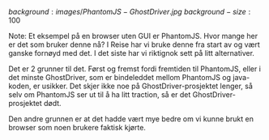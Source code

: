 $background:images/PhantomJS-GhostDriver.jpg$
$background-size:100%$

Note:
Et eksempel på en browser uten GUI er PhantomJS. Hvor mange her er det som bruker denne nå? I Reise har vi bruke denne fra start av og vært ganske fornøyd med det. I det siste har vi riktignok sett på litt alternativer.

Det er 2 grunner til det. Først og fremst fordi fremtiden til PhantomJS, eller i det minste GhostDriver, som er bindeleddet mellom PhantomJS og java-koden, er usikker. Det skjer ikke noe på GhostDriver-prosjektet lenger, så selv om PhantomJS ser ut til å ha litt traction, så er det GhostDriver-prosjektet dødt.

Den andre grunnen er at det hadde vært mye bedre om vi kunne brukt en browser som noen brukere faktisk kjørte.
